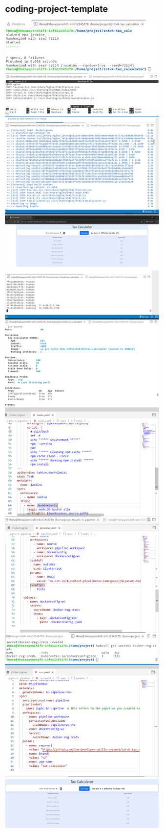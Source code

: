 # coding-project-template
![alt text](img/01-jasmine-tests-passing.png) ![alt text](img/02-dockerfile.png) ![alt text](img/03-docker-build-output.png) ![alt text](img/04-docker-image-browser.png) ![alt text](img/05-docker-icr-push.png.png) ![alt text](img/06-deployed-on-cloud.png) ![alt text](img/07-tasks-yaml.png) ![alt text](img/08-pipeline-changes.png) ![alt text](img/09-run-yaml.png) ![alt text](img/10-final-output.png)
